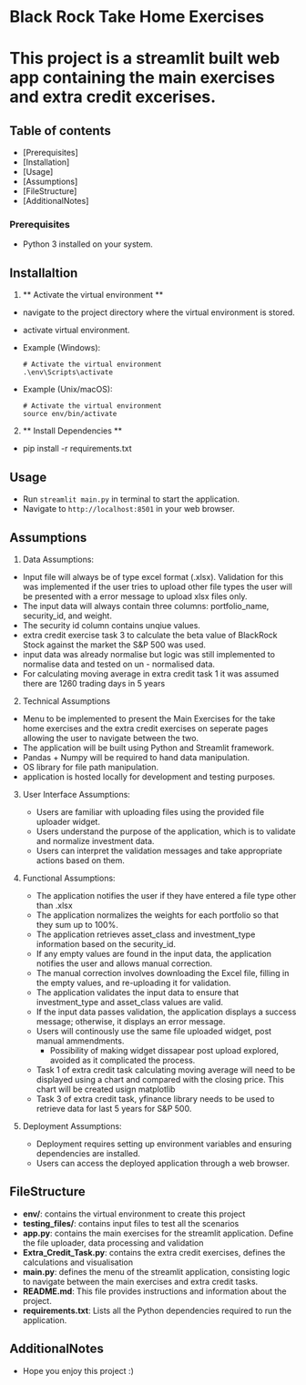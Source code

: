 # Black Rock Take Home Exercises

# This project is a streamlit built web app containing the main exercises and extra credit excerises.

## Table of contents

- [Prerequisites]
- [Installation]
- [Usage]
- [Assumptions]
- [FileStructure]
- [AdditionalNotes]

### Prerequisites

- Python 3 installed on your system.

## Installaltion

1. ** Activate the virtual environment **

- navigate to the project directory where the virtual environment is stored.
- activate virtual environment.
- Example (Windows):

  ```
  # Activate the virtual environment
  .\env\Scripts\activate
  ```

- Example (Unix/macOS):

  ```
  # Activate the virtual environment
  source env/bin/activate
  ```

2. ** Install Dependencies **

- pip install -r requirements.txt

## Usage

- Run `streamlit main.py` in terminal to start the application.
- Navigate to `http://localhost:8501` in your web browser.

## Assumptions

1. Data Assumptions:

- Input file will always be of type excel format (.xlsx). Validation for this was implemented if the user tries to upload other file types the user will be presented with a error message to upload xlsx files only.
- The input data will always contain three columns: portfolio_name, security_id, and weight.
- The security id column contains unqiue values.
- extra credit exercise task 3 to calculate the beta value of BlackRock Stock against the market the S&P 500 was used.
- input data was already normalise but logic was still implemented to normalise data and tested on un - normalised data.
- For calculating moving average in extra credit task 1 it was assumed there are 1260 trading days in 5 years

2. Technical Assumptions

- Menu to be implemented to present the Main Exercises for the take home exercises and the extra credit exercises on seperate pages allowing the user to navigate between the two.
- The application will be built using Python and Streamlit framework.
- Pandas + Numpy will be required to hand data manipulation.
- OS library for file path manipulation.
- application is hosted locally for development and testing purposes.

3. User Interface Assumptions:

   - Users are familiar with uploading files using the provided file uploader widget.
   - Users understand the purpose of the application, which is to validate and normalize investment data.
   - Users can interpret the validation messages and take appropriate actions based on them.

4. Functional Assumptions:

   - The application notifies the user if they have entered a file type other than .xlsx
   - The application normalizes the weights for each portfolio so that they sum up to 100%.
   - The application retrieves asset_class and investment_type information based on the security_id.
   - If any empty values are found in the input data, the application notifies the user and allows manual correction.
   - The manual correction involves downloading the Excel file, filling in the empty values, and re-uploading it for validation.
   - The application validates the input data to ensure that investment_type and asset_class values are valid.
   - If the input data passes validation, the application displays a success message; otherwise, it displays an error message.
   - Users will continously use the same file uploaded widget, post manual ammendments.
     - Possibility of making widget dissapear post upload explored, avoided as it complicated the process.
   - Task 1 of extra credit task calculating moving average will need to be displayed using a chart and compared with the closing price. This chart will be created usign matplotlib
   - Task 3 of extra credit task, yfinance library needs to be used to retrieve data for last 5 years for S&P 500.

5. Deployment Assumptions:
   - Deployment requires setting up environment variables and ensuring dependencies are installed.
   - Users can access the deployed application through a web browser.

## FileStructure

- **env/**: contains the virtual environment to create this project
- **testing_files/**: contains input files to test all the scenarios
- **app.py**: contains the main exercises for the streamlit application. Define the file uploader, data processing and validation
- **Extra_Credit_Task.py**: contains the extra credit exercises, defines the calculations and visualisation
- **main.py**: defines the menu of the streamlit application, consisting logic to navigate between the main exercises and extra credit tasks.
- **README.md**: This file provides instructions and information about the project.
- **requirements.txt**: Lists all the Python dependencies required to run the application.

## AdditionalNotes

- Hope you enjoy this project :)
